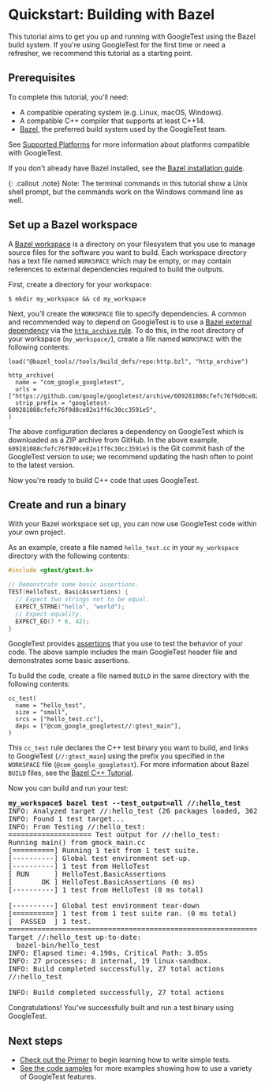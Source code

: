 # Quickstart: Building with Bazel

This tutorial aims to get you up and running with GoogleTest using the Bazel
build system. If you're using GoogleTest for the first time or need a refresher,
we recommend this tutorial as a starting point.

## Prerequisites

To complete this tutorial, you'll need:

*   A compatible operating system (e.g. Linux, macOS, Windows).
*   A compatible C++ compiler that supports at least C++14.
*   [Bazel](https://bazel.build/), the preferred build system used by the
    GoogleTest team.

See [Supported Platforms](platforms.md) for more information about platforms
compatible with GoogleTest.

If you don't already have Bazel installed, see the
[Bazel installation guide](https://bazel.build/install).

{: .callout .note}
Note: The terminal commands in this tutorial show a Unix shell prompt, but the
commands work on the Windows command line as well.

## Set up a Bazel workspace

A
[Bazel workspace](https://docs.bazel.build/versions/main/build-ref.html#workspace)
is a directory on your filesystem that you use to manage source files for the
software you want to build. Each workspace directory has a text file named
`WORKSPACE` which may be empty, or may contain references to external
dependencies required to build the outputs.

First, create a directory for your workspace:

```
$ mkdir my_workspace && cd my_workspace
```

Next, you’ll create the `WORKSPACE` file to specify dependencies. A common and
recommended way to depend on GoogleTest is to use a
[Bazel external dependency](https://docs.bazel.build/versions/main/external.html)
via the
[`http_archive` rule](https://docs.bazel.build/versions/main/repo/http.html#http_archive).
To do this, in the root directory of your workspace (`my_workspace/`), create a
file named `WORKSPACE` with the following contents:

```
load("@bazel_tools//tools/build_defs/repo:http.bzl", "http_archive")

http_archive(
  name = "com_google_googletest",
  urls = ["https://github.com/google/googletest/archive/609281088cfefc76f9d0ce82e1ff6c30cc3591e5.zip"],
  strip_prefix = "googletest-609281088cfefc76f9d0ce82e1ff6c30cc3591e5",
)
```

The above configuration declares a dependency on GoogleTest which is downloaded
as a ZIP archive from GitHub. In the above example,
`609281088cfefc76f9d0ce82e1ff6c30cc3591e5` is the Git commit hash of the
GoogleTest version to use; we recommend updating the hash often to point to the
latest version.

Now you're ready to build C++ code that uses GoogleTest.

## Create and run a binary

With your Bazel workspace set up, you can now use GoogleTest code within your
own project.

As an example, create a file named `hello_test.cc` in your `my_workspace`
directory with the following contents:

```cpp
#include <gtest/gtest.h>

// Demonstrate some basic assertions.
TEST(HelloTest, BasicAssertions) {
  // Expect two strings not to be equal.
  EXPECT_STRNE("hello", "world");
  // Expect equality.
  EXPECT_EQ(7 * 6, 42);
}
```

GoogleTest provides [assertions](primer.md#assertions) that you use to test the
behavior of your code. The above sample includes the main GoogleTest header file
and demonstrates some basic assertions.

To build the code, create a file named `BUILD` in the same directory with the
following contents:

```
cc_test(
  name = "hello_test",
  size = "small",
  srcs = ["hello_test.cc"],
  deps = ["@com_google_googletest//:gtest_main"],
)
```

This `cc_test` rule declares the C++ test binary you want to build, and links to
GoogleTest (`//:gtest_main`) using the prefix you specified in the `WORKSPACE`
file (`@com_google_googletest`). For more information about Bazel `BUILD` files,
see the
[Bazel C++ Tutorial](https://docs.bazel.build/versions/main/tutorial/cpp.html).

Now you can build and run your test:

<pre>
<strong>my_workspace$ bazel test --test_output=all //:hello_test</strong>
INFO: Analyzed target //:hello_test (26 packages loaded, 362 targets configured).
INFO: Found 1 test target...
INFO: From Testing //:hello_test:
==================== Test output for //:hello_test:
Running main() from gmock_main.cc
[==========] Running 1 test from 1 test suite.
[----------] Global test environment set-up.
[----------] 1 test from HelloTest
[ RUN      ] HelloTest.BasicAssertions
[       OK ] HelloTest.BasicAssertions (0 ms)
[----------] 1 test from HelloTest (0 ms total)

[----------] Global test environment tear-down
[==========] 1 test from 1 test suite ran. (0 ms total)
[  PASSED  ] 1 test.
================================================================================
Target //:hello_test up-to-date:
  bazel-bin/hello_test
INFO: Elapsed time: 4.190s, Critical Path: 3.05s
INFO: 27 processes: 8 internal, 19 linux-sandbox.
INFO: Build completed successfully, 27 total actions
//:hello_test                                                     PASSED in 0.1s

INFO: Build completed successfully, 27 total actions
</pre>

Congratulations! You've successfully built and run a test binary using
GoogleTest.

## Next steps

*   [Check out the Primer](primer.md) to begin learning how to write simple
    tests.
*   [See the code samples](samples.md) for more examples showing how to use a
    variety of GoogleTest features.
